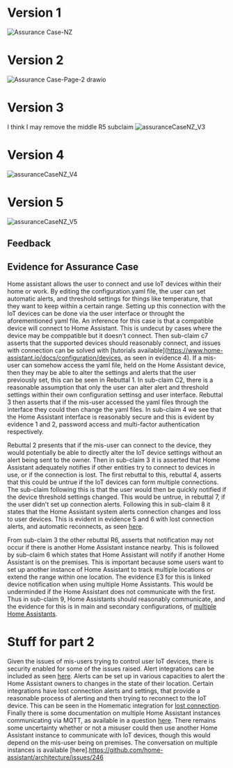 # Version 1
![Assurance Case-NZ](https://user-images.githubusercontent.com/63809979/136254563-6dbc4057-470d-45d3-9e8e-ceef6d361aeb.png)

# Version 2
![Assurance Case-Page-2 drawio](https://user-images.githubusercontent.com/63809979/136254674-d00375cb-2ac3-4e82-914e-6cd564b0a514.png)

# Version 3
I think I may remove the middle R5 subclaim
![assuranceCaseNZ_V3](https://user-images.githubusercontent.com/63809979/136419588-b99552e3-f18a-4a2b-bf58-4609601b0ce9.png)

# Version 4
![assuranceCaseNZ_V4](https://user-images.githubusercontent.com/63809979/136455787-499a11ec-7bd7-437e-8fbf-3b519638ba6d.png)

# Version 5
![assuranceCaseNZ_V5](https://user-images.githubusercontent.com/63809979/136470792-e6c4c125-b652-4b83-962c-c02f7500cb2b.png)

## Feedback


## Evidence for Assurance Case
Home assistant allows the user to connect and use IoT devices within their home or work. By editing the configuration.yaml file, the user can set automatic alerts, and threshold settings for things like temperature, that they want to keep within a certain range. Setting up this connection with the IoT devices can be done via the user interface or throught the aforementioned yaml file. An inference for this case is that a compatible device will connect to Home Assistant. This is undecut by cases where the device may be comppatible but it doesn't connect. Then sub-claim c7 asserts that the supported devices should reasonably connect, and issues with connection can be solved with [tutorials available](https://www.home-assistant.io/docs/configuration/devices, as seen in evidence 4). If a mis-user can somehow access the yaml file, held on the Home Assistant device, then they may be able to alter the settings and alerts that the user previously set, this can be seen in Rebuttal 1. In sub-claim C2, there is a reasonable assumption that only the user can alter alert and threshold settings within their own configuration settinsg and user interface. Rebuttal 3 then asserts that if the mis-user accessed the yaml files through the interface they could then change the yaml files. In sub-claim 4 we see that the Home Assistant interface is reasonably secure and this is evident by evidence 1 and 2, password access and multi-factor authentication respectively.

Rebuttal 2 presents that if the mis-user can connect to the device, they would potentially be able to directly alter the IoT device settings without an alert being sent to the owner. Then in sub-claim 3 it is asserted that Home Assistant adequately notifies if other entities try to connect to devices in use, or if the connection is lost. The first rebuttal to this, rebuttal 4, asserts that this could be untrue if the IoT devices can form multiple connections. The sub-claim following this is that the user would then be quickly notified if the device threshold settings changed. This would be untrue, in rebuttal 7, if the user didn't set up connection alerts. Following this in sub-claim 8 it states that the Home Assistant system alerts connection changes and loss to user devices. This is evident in evidence 5 and 6 with lost connection alerts, and automatic reconnects, as seen [here](https://community.home-assistant.io/t/simple-mobile-notification-when-device-becomes-unavailable/255239).

From sub-claim 3 the other rebuttal R6, asserts that notification may not occur if there is another Home Assistant instance nearby. This is followed by sub-claim 6 which states that Home Assistant will notify if another Home Assistant is on the premises. This is important because some users want to set up another instance of Home Assistant to track multiple locations or extend the range within one location. The evidence E3 for this is linked device notification when using multiple Home Assistants. This would be underminded if the Home Assistant does not communicate with the first. Thus in sub-claim 9, Home Assistants should reasonably communicate, and the evidence for this is in main and secondary configurations, of [multiple Home Assistants](https://community.home-assistant.io/t/master-ha-instance-with-multiple-slaves/109849/2).


# Stuff for part 2
Given the issues of mis-users trying to control user IoT devices, there is security enabled for some of the issues raised. Alert integrations can be included as seen [here](https://www.home-assistant.io/integrations/alert/). Alerts can be set up in various capacities to alert the Home Assistant owners to changes in the state of their location. Certain integrations have lost connection alerts and settings, that provide a reasonable process of alerting and then trying to reconnect to the IoT device. This can be seen in the Homematic integration for [lost connection](https://www.home-assistant.io/integrations/homematic/#detecting-lost-connections). Finally there is some documentation on multiple Home Assistant instances communicating via MQTT, as available in a question [here](https://community.home-assistant.io/t/two-ha-instances-how-to-communicate-between-them/30877). There remains some uncertainty whether or not a misuser could then use another Home Assistant instance to communicate with IoT devices, though this would depend on the mis-user being on premises. The conversation on multiple instances is available [here].https://github.com/home-assistant/architecture/issues/246
